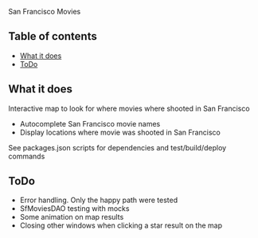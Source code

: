 San Francisco Movies

## Table of contents

- [What it does](#what-id-does)
- [ToDo](#to-do)

## What it does

Interactive map to look for where movies where shooted in San Francisco

* Autocomplete San Francisco movie names
* Display locations where movie was shooted in San Francisco

See packages.json scripts for dependencies and test/build/deploy commands

## ToDo

* Error handling. Only the happy path were tested
* SfMoviesDAO testing with mocks
* Some animation on map results
* Closing other windows when clicking a star result on the map
